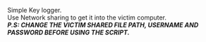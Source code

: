 Simple Key logger.
<br>
Use Network sharing to get it into the victim computer.
<br>
***P.S: CHANGE THE VICTIM SHARED FILE PATH, USERNAME AND  PASSWORD BEFORE USING THE SCRIPT.***
